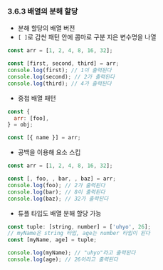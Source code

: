 ### 3.6.3 배열의 분해 할당

- 분해 할당의 배열 버전
- `[ ]`로 감싼 패턴 안에 콤마로 구분 지은 변수명을 나열

```js
const arr = [1, 2, 4, 8, 16, 32];

const [first, second, third] = arr;
console.log(first); // 1이 출력된다
console.log(second); // 2가 출력된다
console.log(third); // 4가 출력된다
```

- 중첩 배열 패턴

```js
const {
  arr: [foo],
} = obj;

const [{ name }] = arr;
```

- 공백을 이용해 요소 스킵

```js
const arr = [1, 2, 4, 8, 16, 32];

const [, foo, , bar, , baz] = arr;
console.log(foo); // 2가 출력된다
console.log(bar); // 8이 출력된다
console.log(baz); // 32가 출력된다
```

- 튜플 타입도 배열 분해 할당 가능

```js
const tuple: [string, number] = ['uhyo', 26];
// myName은 string 타입, age는 number 타입이 된다
const [myName, age] = tuple;

console.log(myName); // "uhyo"라고 출력된다
console.log(age); // 26이라고 출력된다
```
